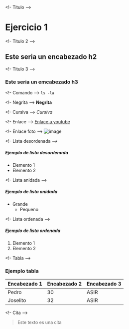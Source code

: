 <!- Titulo -->
# Ejercicio 1
<!- Titulo 2 -->
## Este seria un encabezado h2
<!- Titulo 3 -->
### Este seria un emcabezado h3
<!- Comando -->
`ls -la`

<!- Negrita -->
**Negrita**

<!- Cursiva -->
*Cursiva*

<!- Enlace -->
[Enlace a youtube](https://www.youtube.com/)

<!- Enlace foto -->
![image](https://user-images.githubusercontent.com/114144260/192457670-547f3155-2fa6-46dd-a417-bbb85c15de45.png)

<!- Lista desordenada -->
##### Ejemplo de lista desordenada

* Elemento 1
* Elemento 2

<!- Lista anidada -->
##### Ejemplo de lista anidada

* Grande
  * Pequeno

<!- Lista ordenada -->
##### Ejemplo de lista ordenada

1. Elemento 1
2. Elemento 2

<!- Tabla -->
### Ejemplo tabla
| Encabezado 1 | Encabezado 2 | Encabezado 3
| --- | --- | ---
| Pedro | 30 | ASIR
| Joselito | 32 | ASIR 

<!- Cita -->
> Este texto es una cita 
